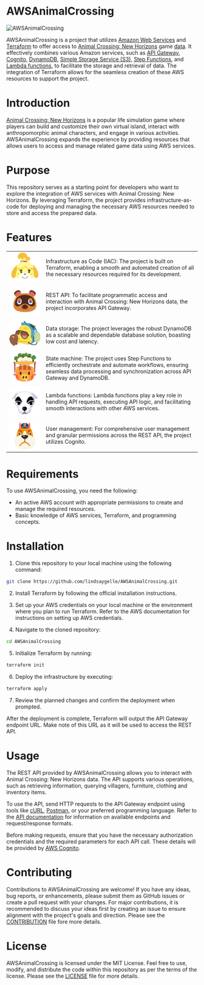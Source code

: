 # AWSAnimalCrossing
![AWSAnimalCrossing](https://repository-images.githubusercontent.com/611549380/3e4600b2-a928-40d1-ba1d-4284c6d66196)


AWSAnimalCrossing is a project that utilizes [Amazon Web Services](https://aws.amazon.com/) and [Terraform](https://www.terraform.io/) to offer access to [Animal Crossing: New Horizons](https://animal-crossing.com/new-horizons/) game [data](./data/raw). It effectively combines various Amazon services, such as [API Gateway](https://aws.amazon.com/api-gateway/), [Cognito](https://aws.amazon.com/cognito/), [DynamoDB](https://aws.amazon.com/dynamodb/), [Simple Storage Service (S3)](https://aws.amazon.com/s3/), [Step Functions](https://aws.amazon.com/step-functions/), and [Lambda functions](https://aws.amazon.com/lambda/), to facilitate the storage and retrieval of data. The integration of Terraform allows for the seamless creation of these AWS resources to support the project.

# Introduction
[Animal Crossing: New Horizons](https://animal-crossing.com/new-horizons/) is a popular life simulation game where players can build and customize their own virtual island, interact with anthropomorphic animal characters, and engage in various activities. AWSAnimalCrossing expands the experience by providing resources that allows users to access and manage related game data using AWS services.

# Purpose
This repository serves as a starting point for developers who want to explore the integration of AWS services with Animal Crossing: New Horizons. By leveraging Terraform, the project provides infrastructure-as-code for deploying and managing the necessary AWS resources needed to store and access the prepared data.

# Features
<table>
  <tr>
    <td style="max-width:68px;min-width:68px;">
      <img alt="Isabelle" src="./img/villager_special/icon/sza.png" style="display:block;width:100%;" />
    </td>
    <td>Infrastructure as Code (IAC): The project is built on Terraform, enabling a smooth and automated creation of all the necessary resources required for its development.</td>
  </tr>
  <tr>
    <td>
      <img alt="Tom" src="./img/villager_special/icon/rco.png" style="display:block;width:100%;" />
    </td>
    <td>
      REST API: To facilitate programmatic access and interaction with Animal Crossing: New Horizons data, the project incorporates API Gateway.
    </td>
  </tr>
  <tr>
    <td>
      <img alt="Orville" src="./img/villager_special/icon/doc.png" style="display:block;width:100%;" />
    </td>
    <td>
      Data storage: The project leverages the robust DynamoDB as a scalable and dependable database solution, boasting low cost and latency.
    </td>
  </tr>
  <tr>
    <td>
      <img alt="DaisyMae" src="./img/villager_special/icon/boc.png" style="display:block;width:100%;" />
    </td>
    <td>
      State machine: The project uses Step Functions to efficiently orchestrate and automate workflows, ensuring seamless data processing and synchronization across API Gateway and DynamoDB.
    </td>
  </tr>
  <tr>
    <td>
      <img alt="KK" src="./img/villager_special/icon/tkkA.png" style="display:block;width:100%;" />
    </td>
    <td>
      Lambda functions: Lambda functions play a key role in handling API requests, executing API logic, and facilitating smooth interactions with other AWS services.
    </td>
  </tr>
  <tr>
    <td>
      <img alt="Copper" src="./img/villager_special/icon/dga.png" style="display:block;width:100%;" />
    </td>
    <td>
      User management: For comprehensive user management and granular permissions across the REST API, the project utilizes Cognito.
    </td>
  </tr>
</table>

# Requirements
To use AWSAnimalCrossing, you need the following:

- An active AWS account with appropriate permissions to create and manage the required resources.
- Basic knowledge of AWS services, Terraform, and programming concepts.

# Installation
1. Clone this repository to your local machine using the following command:

```bash
git clone https://github.com/lindsaygelle/AWSAnimalCrossing.git
```

2. Install Terraform by following the official installation instructions.

3. Set up your AWS credentials on your local machine or the environment where you plan to run Terraform. Refer to the AWS documentation for instructions on setting up AWS credentials.

4. Navigate to the cloned repository:

```bash
cd AWSAnimalCrossing
```

5. Initialize Terraform by running:

```bash
terraform init
```

6. Deploy the infrastructure by executing:

```bash
terraform apply
```

7. Review the planned changes and confirm the deployment when prompted.

After the deployment is complete, Terraform will output the API Gateway endpoint URL. Make note of this URL as it will be used to access the REST API.

# Usage
The REST API provided by AWSAnimalCrossing allows you to interact with Animal Crossing: New Horizons data. The API supports various operations, such as retrieving information, querying villagers, furniture, clothing and inventory items.

To use the API, send HTTP requests to the API Gateway endpoint using tools like [cURL](https://curl.se/), [Postman](https://www.postman.com/), or your preferred programming language. Refer to the [API documentation](./src/api_gateway/documentation_part/) for information on available endpoints and request/response formats.

Before making requests, ensure that you have the necessary authorization credentials and the required parameters for each API call. These details will be provided by [AWS Cognito](https://docs.aws.amazon.com/cognito/latest/developerguide/authentication.html).

# Contributing
Contributions to AWSAnimalCrossing are welcome! If you have any ideas, bug reports, or enhancements, please submit them as GitHub issues or create a pull request with your changes. For major contributions, it is recommended to discuss your ideas first by creating an issue to ensure alignment with the project's goals and direction. Please see the [CONTRIBUTION](./CONTRIBUTING.md) file fore more details.

# License
AWSAnimalCrossing is licensed under the MIT License. Feel free to use, modify, and distribute the code within this repository as per the terms of the license. Please see the [LICENSE](./LICENSE) file for more details.
